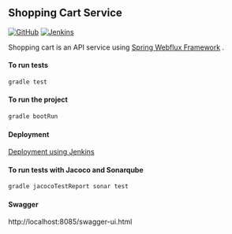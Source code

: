Shopping Cart Service
----------------------------------------------

[![GitHub](https://github.com/josdem/shopping-cart-service/actions/workflows/main.yml/badge.svg)](https://github.com/josdem/shopping-cart-service/actions)
[![Jenkins](https://jenkins.josdem.io/job/shopping-cart-service/badge/icon)](https://jenkins.josdem.io/job/shopping-cart-service/)

Shopping cart is an API service
using [Spring Webflux Framework](https://docs.spring.io/spring/docs/current/spring-framework-reference/web-reactive.html)
.

#### To run tests

```bash
gradle test
```

#### To run the project

```bash
gradle bootRun
```

#### Deployment

[Deployment using Jenkins](https://github.com/josdem/shopping-cart-service/wiki/Deployments-using-Jenkins)

#### To run tests with Jacoco and Sonarqube

```bash
gradle jacocoTestReport sonar test
```

#### Swagger

http://localhost:8085/swagger-ui.html